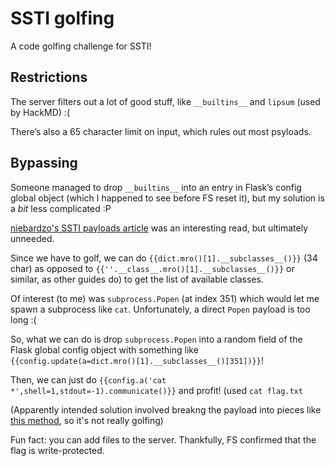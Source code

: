 # SSTI golfing 

A code golfing challenge for SSTI!

## Restrictions

The server filters out a lot of good stuff, like `__builtins__` and `lipsum` (used by HackMD) :(

There’s also a 65 character limit on input, which rules out most psyloads. 

## Bypassing

Someone managed to drop `__builtins__` into an entry in Flask’s config global object (which I happened to see before FS reset it), but my solution is a *bit* less complicated :P

[niebardzo's SSTI payloads article](https://niebardzo.github.io/2020-11-23-exploiting-jinja-ssti/) was an interesting read, but ultimately unneeded.

Since we have to golf, we can do `{{dict.mro()[1].__subclasses__()}}` (34 char) as opposed to `{{''.__class__.mro()[1].__subclasses__()}}` or similar, as other guides do) to get the list of available classes.

Of interest (to me) was `subprocess.Popen` (at index 351) which would let me spawn a subprocess like `cat`. Unfortunately, a direct `Popen` payload is too long :(

So, what we can do is drop `subprocess.Popen` into a random field of the Flask global config object with something like `{{config.update(a=dict.mro()[1].__subclasses__()[351])}}`!

Then, we can just do `{{config.a('cat *',shell=1,stdout=-1).communicate()}}` and profit! (used `cat flag.txt`

(Apparently intended solution involved breakng the payload into pieces like [this method](), so it's not really golfing)

Fun fact: you can add files to the server. Thankfully, FS confirmed that the flag is write-protected.

